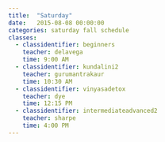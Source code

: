 ```yaml
---
title:  "Saturday"
date:   2015-08-08 00:00:00
categories: saturday fall schedule
classes:
  - classidentifier: beginners
    teacher: delavega
    time: 9:00 AM
  - classidentifier: kundalini2
    teacher: gurumantrakaur
    time: 10:30 AM
  - classidentifier: vinyasadetox
    teacher: dye
    time: 12:15 PM
  - classidentifier: intermediateadvanced2
    teacher: sharpe
    time: 4:00 PM
---
```

